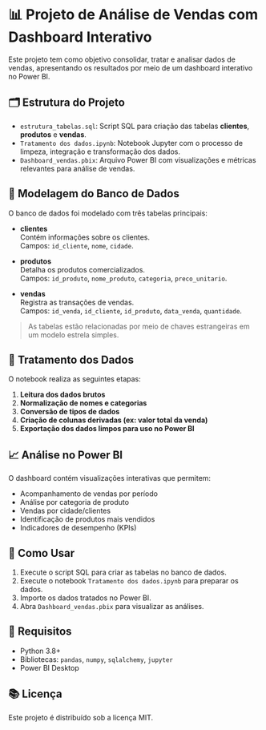 # 📊 Projeto de Análise de Vendas com Dashboard Interativo

Este projeto tem como objetivo consolidar, tratar e analisar dados de vendas, apresentando os resultados por meio de um dashboard interativo no Power BI.

## 🗂️ Estrutura do Projeto

- `estrutura_tabelas.sql`: Script SQL para criação das tabelas **clientes**, **produtos** e **vendas**.
- `Tratamento dos dados.ipynb`: Notebook Jupyter com o processo de limpeza, integração e transformação dos dados.
- `Dashboard_vendas.pbix`: Arquivo Power BI com visualizações e métricas relevantes para análise de vendas.

## 🧱 Modelagem do Banco de Dados

O banco de dados foi modelado com três tabelas principais:

- **clientes**  
  Contém informações sobre os clientes.  
  Campos: `id_cliente`, `nome`, `cidade`.

- **produtos**  
  Detalha os produtos comercializados.  
  Campos: `id_produto`, `nome_produto`, `categoria`, `preco_unitario`.

- **vendas**  
  Registra as transações de vendas.  
  Campos: `id_venda`, `id_cliente`, `id_produto`, `data_venda`, `quantidade`.

> As tabelas estão relacionadas por meio de chaves estrangeiras em um modelo estrela simples.

## 🔧 Tratamento dos Dados

O notebook realiza as seguintes etapas:

1. **Leitura dos dados brutos**
2. **Normalização de nomes e categorias**
3. **Conversão de tipos de dados**
4. **Criação de colunas derivadas (ex: valor total da venda)**
5. **Exportação dos dados limpos para uso no Power BI**

## 📈 Análise no Power BI

O dashboard contém visualizações interativas que permitem:

- Acompanhamento de vendas por período
- Análise por categoria de produto
- Vendas por cidade/clientes
- Identificação de produtos mais vendidos
- Indicadores de desempenho (KPIs)

## 🚀 Como Usar

1. Execute o script SQL para criar as tabelas no banco de dados.
2. Execute o notebook `Tratamento dos dados.ipynb` para preparar os dados.
3. Importe os dados tratados no Power BI.
4. Abra `Dashboard_vendas.pbix` para visualizar as análises.

## 📌 Requisitos

- Python 3.8+
- Bibliotecas: `pandas`, `numpy`, `sqlalchemy`, `jupyter`
- Power BI Desktop

## 📚 Licença

Este projeto é distribuído sob a licença MIT.
